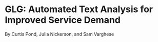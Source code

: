 # GLG: Automated Text Analysis for Improved Service Demand

By Curtis Pond, Julia Nickerson, and Sam Varghese
